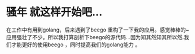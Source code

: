 # 骚年 就这样开始吧...
在工作中有用到golang，后来遇到了beego 重构了一下我的应用。感觉棒棒的~ 应用强壮了不少。所以我打算剖析下beego的源代码...因为知其然知其所以然.我们才能更好的使用beego ，同时提高我们的golang能力 。
